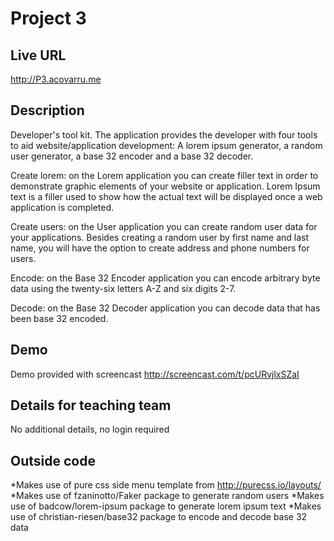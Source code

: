 # Project 3

## Live URL
<http://P3.acovarru.me>

## Description
Developer's tool kit. The application provides the developer with four tools to aid website/application development: A lorem ipsum generator, a random user generator, a base 32 encoder and a base 32 decoder.

Create lorem: on the Lorem application you can create filler text in order to demonstrate graphic elements of your website or application. Lorem Ipsum text is a filler used to show how the actual text will be displayed once a web application is completed.

Create users: on the User application you can create random user data for your applications. Besides creating a random user by first name and last name, you will have the option to create address and phone numbers for users.

Encode: on the Base 32 Encoder application you can encode arbitrary byte data using the twenty-six letters A-Z and six digits 2-7.

Decode: on the Base 32 Decoder application you can decode data that has been base 32 encoded.

## Demo
Demo provided with screencast
http://screencast.com/t/pcURvjlxSZaI

## Details for teaching team
No additional details, no login required



## Outside code
*Makes use of pure css side menu template from http://purecss.io/layouts/ 
*Makes use of fzaninotto/Faker package to generate random users
*Makes use of badcow/lorem-ipsum package to generate lorem ipsum text
*Makes use of christian-riesen/base32 package to encode and decode base 32 data



